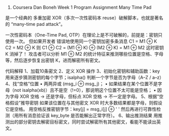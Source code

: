 1.	Coursera Dan Boneh Week 1 Program Assignment
Many Time Pad 

是一个经典的 多重加密 XOR（多次一次性密码本 reuse）破解脚本，也就是著名的 “many-time pad attack”。

一次性密码本（One-Time Pad, OTP）在理论上是不可破解的，前提是：密钥只使用一次。
但如果开发者 错误地使用同一个密钥加密多条消息
C1 = M1 ⊕ K  
C2 = M2 ⊕ K
则
C1 ⊕ C2 = (M1 ⊕ K) ⊕ (M2 ⊕ K) = M1 ⊕ M2
这时密钥 K 消掉了！
攻击者可以分析 M1 ⊕ M2 的统计特征来推测哪些位置是空格、字母等，然后逐步恢复出密钥 K，进而解密所有密文。

代码解释
1、加载10条密文
2、定义 XOR 操作
3、初始化密钥和辅助函数：key 用来逐步猜测密钥的每个字节；isalpha() 判断一个字节是否为字母（A–Z / a–z）
4、找“空格”位置
	•	两两异或 (msg_i ⊕ msg_j)；
	•	如果结果在某个位置不是字母（not isalpha(xb)）且不是空（!=0），那说明这个位置不太可能是空格；
	•	因为字母 XOR 空格 → 还是字母，但标点 XOR 空格 → 不一定是字母。
5、根据“空格假设”推导密钥
如果该位置在与其他密文 XOR 时大多数结果都是字母，则假设它是空格。
用空格反推密钥字节：key[j] = msg_i[j] ⊕ ' '
然后再进行可靠性检测（用所有消息验证该 key_byte 是否能解出正常字符）。
6、输出推测结果
用推测出的部分密钥去解密目标密文，同时尝试解密所有其他密文，看能不能读出英文。

